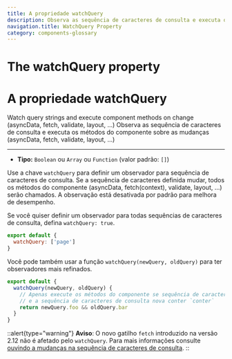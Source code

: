 ```yaml
---
title: A propriedade watchQuery
description: Observa as sequência de caracteres de consulta e executa os métodos do componente sobre as mudanças (asyncData, fetch, validate, layout, ...)
navigation.title: WatchQuery Property
category: components-glossary
---
```

# The watchQuery property
# A propriedade watchQuery

Watch query strings and execute component methods on change (asyncData, fetch, validate, layout, ...)
Observa as sequência de caracteres de consulta e executa os métodos do componente sobre as mudanças (asyncData, fetch, validate, layout, ...)

---

- **Tipo:** `Boolean` ou `Array` ou `Function` (valor padrão: `[]`)

Use a chave `watchQuery` para definir um observador para sequência de caracteres de consulta. Se a sequência de caracteres definida mudar, todos os métodos do componente (asyncData, fetch(context), validate, layout, ...) serão chamados. A observação está desativada por padrão para melhora de desempenho.

Se você quiser definir um observador para todas sequências de caracteres de consulta, defina `watchQuery: true`.

```js
export default {
  watchQuery: ['page']
}
```

Você pode também usar a função `watchQuery(newQuery, oldQuery)` para ter observadores mais refinados.

```js
export default {
  watchQuery(newQuery, oldQuery) {
    // Apenas execute os métodos do componente se sequência de caracteres de consulta antiga conter `bar`
    // e a sequência de caracteres de consulta nova conter `conter`
    return newQuery.foo && oldQuery.bar
  }
}
```

::alert{type="warning"}
**Aviso**: O novo gatilho `fetch` introduzido na versão 2.12 não é afetado pelo `watchQuery`. Para mais informações consulte [ouvindo a mudanças na sequência de caracteres de consulta](/docs/features/data-fetching#o-gatilho-fetch).
::
